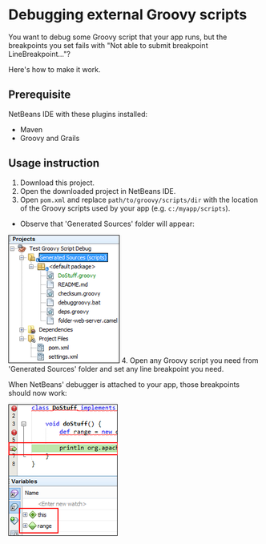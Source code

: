 Debugging external Groovy scripts
=================================
You want to debug some Groovy script that your app runs, but the breakpoints you set fails with "Not able to submit breakpoint LineBreakpoint..."?

Here's how to make it work.

Prerequisite
------------
NetBeans IDE with these plugins installed:
- Maven
- Groovy and Grails

Usage instruction
-----------------
1. Download this project.
2. Open the downloaded project in NetBeans IDE.
3. Open `pom.xml` and replace `path/to/groovy/scripts/dir` with the location of the Groovy scripts used by your app (e.g. `c:/myapp/scripts`).
  - Observe that 'Generated Sources' folder will appear:

  ![Generated Sources folder](screenshots/generated-sources.png)
4. Open any Groovy script you need from 'Generated Sources' folder and set any line breakpoint you need.

When NetBeans' debugger is attached to your app, those breakpoints should now work:

![Breakpoint and variables](screenshots/breakpoint-and-variables.png)

